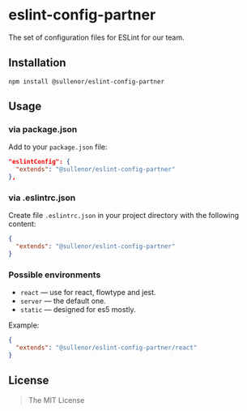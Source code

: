 eslint-config-partner
=====================

The set of configuration files for ESLint for our team.


## Installation

```
npm install @sullenor/eslint-config-partner
```


## Usage

### via package.json

Add to your `package.json` file:

```json
"eslintConfig": {
  "extends": "@sullenor/eslint-config-partner"
},
```

### via .eslintrc.json

Create file `.eslintrc.json` in your project directory with the following content:

```json
{
  "extends": "@sullenor/eslint-config-partner"
}
```

### Possible environments

- `react` — use for react, flowtype and jest.
- `server` — the default one.
- `static` — designed for es5 mostly.

Example:

```json
{
  "extends": "@sullenor/eslint-config-partner/react"
}
```


## License

> The MIT License
